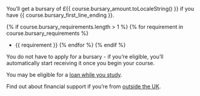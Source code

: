You’ll get a bursary of £{{ course.bursary_amount.toLocaleString() }} if you have {{ course.bursary_first_line_ending }}.

{% if course.bursary_requirements.length > 1 %}
{% for requirement in course.bursary_requirements %}
- {{ requirement }}
{% endfor %}
{% endif %}

You do not have to apply for a bursary - if you’re eligible, you’ll automatically start receiving it once you begin your course.

You may be eligible for a [loan while you study](https://getintoteaching.education.gov.uk/funding-my-teacher-training/tuition-fee-and-maintenance-loans).

Find out about financial support if you’re from [outside the UK](https://www.gov.uk/government/publications/train-to-teach-in-england-non-uk-applicants/train-to-teach-in-england-if-youre-a-non-uk-citizen#rate).
